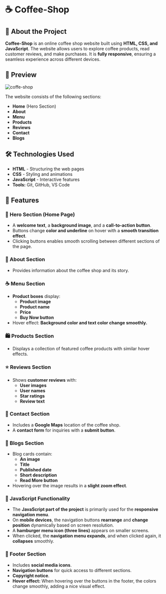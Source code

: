 # ☕ Coffee-Shop  

## 📌 About the Project  
**Coffee-Shop** is an online coffee shop website built using **HTML, CSS, and JavaScript**. The website allows users to explore coffee products, read customer reviews, and make purchases. It is **fully responsive**, ensuring a seamless experience across different devices.  

## 🎥 Preview  
 
![coffe-shop](https://github.com/user-attachments/assets/3641fc67-7a9b-4967-b7b4-0ec06241ca13)

The website consists of the following sections:  
- **Home** (Hero Section)  
- **About**  
- **Menu**  
- **Products**  
- **Reviews**  
- **Contact**  
- **Blogs**  

## 🛠️ Technologies Used  
- **HTML** - Structuring the web pages  
- **CSS** - Styling and animations  
- **JavaScript** - Interactive features
- **Tools:** Git, GitHub, VS Code  

## 🚀 Features  
### 🌟 Hero Section (Home Page)  
- A **welcome text**, a **background image**, and a **call-to-action button**.  
- Buttons change **color and underline** on hover with a **smooth transition effect**.  
- Clicking buttons enables smooth scrolling between different sections of the page.  

### 📜 About Section  
- Provides information about the coffee shop and its story.  

### ☕ Menu Section  
- **Product boxes** display:  
  - **Product image**  
  - **Product name**  
  - **Price**  
  - **Buy Now button**  
- Hover effect: **Background color and text color change smoothly.**  

### 🛍️ Products Section  
- Displays a collection of featured coffee products with similar hover effects.  

### ⭐ Reviews Section  
- Shows **customer reviews** with:  
  - **User images**  
  - **User names**  
  - **Star ratings**  
  - **Review text**  

### 📍 Contact Section  
- Includes a **Google Maps** location of the coffee shop.  
- A **contact form** for inquiries with a **submit button**.  

### 📝 Blogs Section  
- Blog cards contain:  
  - **An image**  
  - **Title**  
  - **Published date**  
  - **Short description**  
  - **Read More button**  
- Hovering over the image results in a **slight zoom effect**.  

### 📌 JavaScript Functionality  
- The **JavaScript part of the project** is primarily used for the **responsive navigation menu**.  
- On **mobile devices**, the navigation buttons **rearrange** and **change position** dynamically based on screen resolution.  
- A **hamburger menu icon (three lines)** appears on smaller screens.  
- When clicked, the **navigation menu expands**, and when clicked again, it **collapses** smoothly.  

### 🔗 Footer Section  
- Includes **social media icons**.  
- **Navigation buttons** for quick access to different sections.  
- **Copyright notice**.  
- **Hover effect:** When hovering over the buttons in the footer, the colors change smoothly, adding a nice visual effect.  

